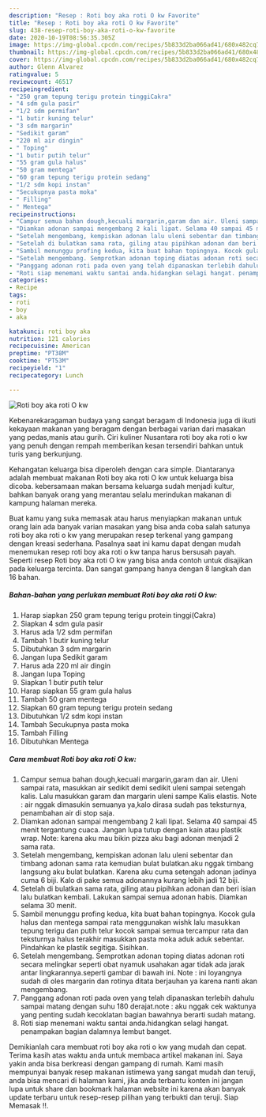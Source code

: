 ```yaml
---
description: "Resep : Roti boy aka roti O kw Favorite"
title: "Resep : Roti boy aka roti O kw Favorite"
slug: 438-resep-roti-boy-aka-roti-o-kw-favorite
date: 2020-10-19T08:56:35.305Z
image: https://img-global.cpcdn.com/recipes/5b833d2ba066ad41/680x482cq70/roti-boy-aka-roti-o-kw-foto-resep-utama.jpg
thumbnail: https://img-global.cpcdn.com/recipes/5b833d2ba066ad41/680x482cq70/roti-boy-aka-roti-o-kw-foto-resep-utama.jpg
cover: https://img-global.cpcdn.com/recipes/5b833d2ba066ad41/680x482cq70/roti-boy-aka-roti-o-kw-foto-resep-utama.jpg
author: Glenn Alvarez
ratingvalue: 5
reviewcount: 46517
recipeingredient:
- "250 gram tepung terigu protein tinggiCakra"
- "4 sdm gula pasir"
- "1/2 sdm permifan"
- "1 butir kuning telur"
- "3 sdm margarin"
- "Sedikit garam"
- "220 ml air dingin"
- " Toping"
- "1 butir putih telur"
- "55 gram gula halus"
- "50 gram mentega"
- "60 gram tepung terigu protein sedang"
- "1/2 sdm kopi instan"
- "Secukupnya pasta moka"
- " Filling"
- " Mentega"
recipeinstructions:
- "Campur semua bahan dough,kecuali margarin,garam dan air. Uleni sampai rata, masukkan air sedikit demi sedikit uleni sampai setengah kalis. Lalu masukkan garam dan margarin uleni sampe Kalis elastis. Note : air nggak dimasukin semuanya ya,kalo dirasa sudah pas teksturnya, penambahan air di stop saja."
- "Diamkan adonan sampai mengembang 2 kali lipat. Selama 40 sampai 45 menit tergantung cuaca. Jangan lupa tutup dengan kain atau plastik wrap. Note: karena aku mau bikin pizza aku bagi adonan menjadi 2 sama rata."
- "Setelah mengembang, kempiskan adonan lalu uleni sebentar dan timbang adonan sama rata kemudian bulat bulatkan.aku nggak timbang langsung aku bulat bulatkan. Karena aku cuma setengah adonan jadinya cuma 6 biji. Kalo di pake semua adonannya kurang lebih jadi 12 biji."
- "Setelah di bulatkan sama rata, giling atau pipihkan adonan dan beri isian lalu bulatkan kembali. Lakukan sampai semua adonan habis. Diamkan selama 30 menit."
- "Sambil menunggu profing kedua, kita buat bahan topingnya. Kocok gula halus dan mentega sampai rata menggunakan wishk lalu masukkan tepung terigu dan putih telur kocok sampai semua tercampur rata dan teksturnya halus terakhir masukkan pasta moka aduk aduk sebentar. Pindahkan ke plastik segitiga. Sisihkan."
- "Setelah mengembang. Semprotkan adonan toping diatas adonan roti secara melingkar seperti obat nyamuk usahakan agar tidak ada jarak antar lingkarannya.seperti gambar di bawah ini. Note : ini loyangnya sudah di oles margarin dan rotinya ditata berjauhan ya karena nanti akan mengembang."
- "Panggang adonan roti pada oven yang telah dipanaskan terlebih dahulu sampai matang dengan suhu 180 derajat.note : aku nggak cek waktunya yang penting sudah kecoklatan bagian bawahnya berarti sudah matang."
- "Roti siap menemani waktu santai anda.hidangkan selagi hangat. penampakan bagian dalamnya lembut banget."
categories:
- Recipe
tags:
- roti
- boy
- aka

katakunci: roti boy aka 
nutrition: 121 calories
recipecuisine: American
preptime: "PT38M"
cooktime: "PT53M"
recipeyield: "1"
recipecategory: Lunch

---
```



![Roti boy aka roti O kw](https://img-global.cpcdn.com/recipes/5b833d2ba066ad41/680x482cq70/roti-boy-aka-roti-o-kw-foto-resep-utama.jpg)

Kebenarekaragaman budaya yang sangat beragam di Indonesia juga di ikuti kekayaan makanan yang beragam dengan berbagai varian dari masakan yang pedas,manis atau gurih. Ciri kuliner Nusantara roti boy aka roti o kw yang penuh dengan rempah memberikan kesan tersendiri bahkan untuk turis yang berkunjung.


Kehangatan keluarga bisa diperoleh dengan cara simple. Diantaranya adalah membuat makanan Roti boy aka roti O kw untuk keluarga bisa dicoba. kebersamaan makan bersama keluarga sudah menjadi kultur, bahkan banyak orang yang merantau selalu merindukan makanan di kampung halaman mereka.



Buat kamu yang suka memasak atau harus menyiapkan makanan untuk orang lain ada banyak varian masakan yang bisa anda coba salah satunya roti boy aka roti o kw yang merupakan resep terkenal yang gampang dengan kreasi sederhana. Pasalnya saat ini kamu dapat dengan mudah menemukan resep roti boy aka roti o kw tanpa harus bersusah payah.
Seperti resep Roti boy aka roti O kw yang bisa anda contoh untuk disajikan pada keluarga tercinta. Dan sangat gampang hanya dengan 8 langkah dan 16 bahan.


<!--inarticleads1-->

##### Bahan-bahan yang perlukan membuat Roti boy aka roti O kw:

1. Harap siapkan 250 gram tepung terigu protein tinggi(Cakra)
1. Siapkan 4 sdm gula pasir
1. Harus ada 1/2 sdm permifan
1. Tambah 1 butir kuning telur
1. Dibutuhkan 3 sdm margarin
1. Jangan lupa Sedikit garam
1. Harus ada 220 ml air dingin
1. Jangan lupa  Toping
1. Siapkan 1 butir putih telur
1. Harap siapkan 55 gram gula halus
1. Tambah 50 gram mentega
1. Siapkan 60 gram tepung terigu protein sedang
1. Dibutuhkan 1/2 sdm kopi instan
1. Tambah Secukupnya pasta moka
1. Tambah  Filling
1. Dibutuhkan  Mentega




<!--inarticleads2-->

##### Cara membuat  Roti boy aka roti O kw:

1. Campur semua bahan dough,kecuali margarin,garam dan air. Uleni sampai rata, masukkan air sedikit demi sedikit uleni sampai setengah kalis. Lalu masukkan garam dan margarin uleni sampe Kalis elastis. Note : air nggak dimasukin semuanya ya,kalo dirasa sudah pas teksturnya, penambahan air di stop saja.
1. Diamkan adonan sampai mengembang 2 kali lipat. Selama 40 sampai 45 menit tergantung cuaca. Jangan lupa tutup dengan kain atau plastik wrap. Note: karena aku mau bikin pizza aku bagi adonan menjadi 2 sama rata.
1. Setelah mengembang, kempiskan adonan lalu uleni sebentar dan timbang adonan sama rata kemudian bulat bulatkan.aku nggak timbang langsung aku bulat bulatkan. Karena aku cuma setengah adonan jadinya cuma 6 biji. Kalo di pake semua adonannya kurang lebih jadi 12 biji.
1. Setelah di bulatkan sama rata, giling atau pipihkan adonan dan beri isian lalu bulatkan kembali. Lakukan sampai semua adonan habis. Diamkan selama 30 menit.
1. Sambil menunggu profing kedua, kita buat bahan topingnya. Kocok gula halus dan mentega sampai rata menggunakan wishk lalu masukkan tepung terigu dan putih telur kocok sampai semua tercampur rata dan teksturnya halus terakhir masukkan pasta moka aduk aduk sebentar. Pindahkan ke plastik segitiga. Sisihkan.
1. Setelah mengembang. Semprotkan adonan toping diatas adonan roti secara melingkar seperti obat nyamuk usahakan agar tidak ada jarak antar lingkarannya.seperti gambar di bawah ini. Note : ini loyangnya sudah di oles margarin dan rotinya ditata berjauhan ya karena nanti akan mengembang.
1. Panggang adonan roti pada oven yang telah dipanaskan terlebih dahulu sampai matang dengan suhu 180 derajat.note : aku nggak cek waktunya yang penting sudah kecoklatan bagian bawahnya berarti sudah matang.
1. Roti siap menemani waktu santai anda.hidangkan selagi hangat. penampakan bagian dalamnya lembut banget.




Demikianlah cara membuat roti boy aka roti o kw yang mudah dan cepat. Terima kasih atas waktu anda untuk membaca artikel makanan ini. Saya yakin anda bisa berkreasi dengan gampang di rumah. Kami masih mempunyai banyak resep makanan istimewa yang sangat mudah dan teruji, anda bisa mencari di halaman kami, jika anda terbantu konten ini jangan lupa untuk share dan bookmark halaman website ini karena akan banyak update terbaru untuk resep-resep pilihan yang terbukti dan teruji. Siap Memasak !!. 
